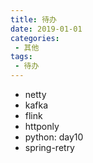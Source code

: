 ```yaml
---
title: 待办
date: 2019-01-01
categories: 
 - 其他
tags: 
 - 待办
---
```


- netty
- kafka
- flink
- httponly
- python: day10
- spring-retry